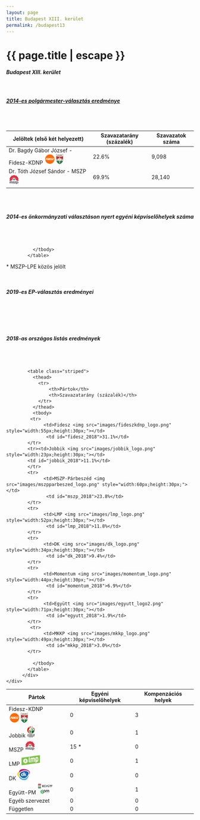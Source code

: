 ```yaml
---
layout: page
title: Budapest XIII. kerület
permalink: /budapest13
---
```


<h1 class="page-title">{{ page.title | escape }}</h1>

<div class="section">
    <div class="row">
          <div class="col s12">
		  <h5>Budapest XIII. kerület</h5>
<br/>
<h5><strong><a id="webURL" href="http://www.valasztas.hu/dyn/onk14/szavossz/hu/M01/T013/tjk.html">2014-es polgármester-választás eredménye</a></strong></h5>
<br/>

<div id="chart_div_onkor_2014" style="width: 100%"></div>



<br/>
			<table class="striped">
              <thead>
                <tr>
                    <th>Jelöltek (első két helyezett)</th>
                    <th>Szavazatarány (százalék)</th>
					<th>Szavazatok száma</th>
                </tr>
              </thead>
              <tbody>
             <tr>
                   <td>Dr. Bagdy Gábor József - Fidesz-KDNP <img src="images/fideszkdnp_logo.png" style="width:55px;height:30px;"></td>
				   <td id="fidesz_mayor">22.6%</td>
				   <td id="fidesz_mayor2">9,098</td>
			</tr>
			<tr>
			<td>Dr. Tóth József Sándor - MSZP <img src="images/mszp2_logo.png" style="width:30px;height:30px;"></td> 
			<td id="ellenzek_mayor">69.9%</td>
			<td id="ellenzek_mayor2">28,140</td>
			</tr>
              </tbody>
            </table>
<br/>

<br/>

<h5><strong>2014-es önkormányzati választáson nyert egyéni képviselőhelyek száma</strong></h5><br/><br/>

<table class="striped">
              <thead>
                <tr>
                    <th>Pártok</th>
                    <th>Egyéni képviselőhelyek</th>
<th>Kompenzációs helyek</th>
                </tr>
              </thead>
              <tbody>
             <tr>
                  <td>Fidesz-KDNP <img src="images/fideszkdnp_logo.png" style="width:55px;height:30px;"></td>
				   <td id="fidesz_mp">0</td><td id="fidesz_mp_lista">3</td>
			</tr>
			<tr><td>Jobbik <img src="images/jobbik_logo.png" style="width:23px;height:30px;"></td>
				<td id="jobbik_mp">0</td><td id="jobbik_mp_lista">1</td>
			</tr>
			<tr>
                  <td>MSZP <img src="images/mszp2_logo.png" style="width:30px;height:30px;"></td>
				   <td id="mszp_mp">15 *</td><td id="mszp_mp_lista">0</td>
			</tr>
			<tr>
                  <td>LMP <img src="images/lmp_logo.png" style="width:52px;height:30px;"></td>
				   <td id="lmp_mp">0</td><td id="lmp_mp_lista">1</td>
			</tr>
			<tr>
                  <td>DK <img src="images/dk_logo.png" style="width:34px;height:30px;"></td>
				   <td id="dk_mp">0</td><td id="dk_mp_lista">0</td>
			</tr>
			<tr>
                  <td>Együtt-PM <img src="images/egyutt_pm_logo.png" style="width:42px;height:30px;"></td>
				   <td id="egyutt_mp">0</td><td id="egyutt_mp_lista">1</td>
			</tr>
			 <tr>
                  <td>Egyéb szervezet</td>
				   <td id="egyeb_mp">0</td><td id="egyeb_mp_lista">0</td>
			</tr>
             <tr>
                  <td>Független</td>
				   <td id="fuggetlen_mp">0</td><td id="fuggetlen_mp_lista">0</td>
			</tr>
   
              </tbody>
            </table>

<p><span id="megjegyzes">* MSZP-LPE közös jelölt</span><br/></p>


<br/><h5><strong>2019-es EP-választás eredményei</strong></h5><br/><br/>

<div id="chart_div_ep_2019" style="width: 100%"></div>

<br/><h5><strong>2018-as országos listás eredmények</strong></h5><br/><br/>


<div id="chart_div_ogy_2018" style="width: 100%"></div>


			<table class="striped">
              <thead>
                <tr>
                    <th>Pártok</th>
                    <th>Szavazatarány (százalék)</th>
                </tr>
              </thead>
              <tbody>
             <tr>
                  <td>Fidesz <img src="images/fideszkdnp_logo.png" style="width:55px;height:30px;"></td>
				   <td id="fidesz_2018">31.1%</td>
			</tr>
			<tr><td>Jobbik <img src="images/jobbik_logo.png" style="width:23px;height:30px;"></td> 
			<td id="jobbik_2018">11.1%</td>
			</tr>
			<tr>
                  <td>MSZP-Párbeszéd <img src="images/mszpparbeszed_logo.png" style="width:60px;height:30px;"></td>
				   <td id="mszp_2018">23.8%</td>
			</tr>
			<tr>
                  <td>LMP <img src="images/lmp_logo.png" style="width:52px;height:30px;"></td>
				   <td id="lmp_2018">11.8%</td>
			</tr>
			<tr>
                  <td>DK <img src="images/dk_logo.png" style="width:34px;height:30px;"></td>
				   <td id="dk_2018">9.4%</td>
			</tr>
			<tr>
                  <td>Momentum <img src="images/momentum_logo.png" style="width:44px;height:30px;"></td>
				   <td id="momentum_2018">6.9%</td>
			</tr>
			<tr>
                  <td>Együtt <img src="images/egyutt_logo2.png" style="width:71px;height:30px;"></td>
				   <td id="egyutt_2018">1.9%</td>
			</tr>
             <tr>
                  <td>MKKP <img src="images/mkkp_logo.png" style="width:49px;height:30px;"></td>
				   <td id="mkkp_2018">3.0%</td>
			</tr>
   
              </tbody>
            </table>
          </div>
    </div>
</div>

<script>
var cdata = [['Pártok', 'Szavazatarány (%)', {role: "style" },{ role: 'annotation' }]];
var cdata2 = [['Pártok', 'Szavazatarány (%)', {role: "style" },{ role: 'annotation' }]];
$(document).ready(function() {
    $.ajax({
        type: "GET",
        url: "2014_2018_2019_charts.csv",
        dataType: "text",
        success: function(data) {
		var allTextLines = data.split(/\r\n|\n/);
		var headers = allTextLines[0].split(',');
   		var lines = [];
		for (var i=1; i<allTextLines.length; i++) {
			var data = allTextLines[i].split(',');
			if (data.length == headers.length) {
		    		var tarr = [];
		    		for (var j=0; j<headers.length; j++) {
					tarr.push(data[j]);
		    		}
		    		lines.push(tarr);
			}
	    	}
		for ( var i = 0; i < lines.length; i++ ) {
			if ( lines[i][0] == window.location.href.substring(window.location.href.lastIndexOf('/') + 1) ) {
				for ( var j=0; j<3; j++ )
					cdata.push([lines[i][20+(j*3)],Math.round(parseFloat(lines[i][22+(j*3)])*1000)/1000,lines[i][21+(j*3)],parseFloat(lines[i][22+(j*3)]*100).toFixed(2)+"%"]);
				cdata.push(["Egyéb",(Math.round(parseFloat(lines[i][29])*1000)/1000),lines[i][30],parseFloat(lines[i][29]*100).toFixed(2)+"%"])
				console.log(cdata)
				var ogycolors=["orange","light green","red"   ,"dark blue","grey",  "purple","black","light grey","pink"];
				var ogyparts =["Fidesz","LMP"  ,"MSZP-P","DK",       "Jobbik","Momentum","Együtt","MKKP","Egyéb"];
				var epcolors=["grey", "orange", "purple", "dark green", "red", "light green", "dark blue", "dark red", "light grey"];
				var epparts =["Jobbik", "Fidesz", "Momentum", "Mi Hazánk", "MSZP-P", "LMP", "DK", "Munkáspárt", "MKKP"]
				for ( var j=0; j<9; j++ )
					cdata2.push([ogyparts[j],Math.round(parseFloat(lines[i][2+(j)])*1000)/1000,ogycolors[j],parseFloat(lines[i][2+(j)]*100).toFixed(2)+"%"]);
				console.log(cdata2)
				for ( var j=0; j<9; j++ )
					cdata3.push([epparts[j],Math.round(parseFloat(lines[i][11+(j)])*1000)/1000,epcolors[j],parseFloat(lines[i][11+(j)]*100).toFixed(2)+"%"]);
				console.log(cdata3)
				break;
			}
		}
						  
	   }
     });
});

drawChart = function ()
	{  

cdata.sort( function (a, b) {
		if ( typeof a[1] === "string" ) {
			return -1;
		}
		if ( typeof b[1] === "string" ) {
			return 1;
		}
		if ( a[1] < b[1] ) {
			return 1;
		}
		if ( a[1] > b[1] ) {
			return -1;
		}
		return 0;
	});
	cdata = google.visualization.arrayToDataTable(cdata);
      var options = {
        title: '2014-es polgármester-választás eredményei',
        chartArea: {width: '80%'},
		annotations: {
          textStyle: {
            fontSize: 10,
            color: '#000',
            auraColor: 'none'
          }
		    },
        hAxis: {
          title: '',
          minValue: 0,
          textStyle: {
            bold: false,
            fontSize: 12,
            color: '#4d4d4d'
          },
          titleTextStyle: {
            bold: false,
            fontSize: 12,
            color: '#4d4d4d'
          }
        },
        vAxis: {format: 'percent',
				minValue: 0,
				maxValue: 1,
				gridlines: { count: 5 }},
		legend: { position: "none" },
		tooltip: { trigger: "none" }
      };
      var chart = new google.visualization.ColumnChart(document.getElementById('chart_div_onkor_2014'));
      chart.draw(cdata, options);
	  
	cdata2.sort( function (a, b) {
		if ( typeof a[1] === "string" ) {
			return -1;
		}
		if ( typeof b[1] === "string" ) {
			return 1;
		}
		if ( a[1] < b[1] ) {
			return 1;
		}
		if ( a[1] > b[1] ) {
			return -1;
		}
		return 0;
	});
	cdata2 = google.visualization.arrayToDataTable(cdata2);
      var options_2 = {
        title: '2018-as országgyűlési választás eredményei',
        chartArea: {width: '80%'},
		annotations: {
          textStyle: {
            fontSize: 10,
            color: '#000',
            auraColor: 'none'
          }
		    },
        hAxis: {
          title: '',
          minValue: 0,
          textStyle: {
            bold: false,
            fontSize: 12,
            color: '#4d4d4d'
          },
          titleTextStyle: {
            bold: false,
            fontSize: 12,
            color: '#4d4d4d'
          }
        },
        vAxis: {format: 'percent',
				minValue: 0,
				maxValue: 1,
				gridlines: { count: 5 }},
		legend: { position: "none" },
		tooltip: { trigger: "none" }
      };
      var chart_2 = new google.visualization.ColumnChart(document.getElementById('chart_div_ogy_2018'));
      chart_2.draw(cdata2, options_2);
	  
	  
	  
	  cdata3.sort( function (a, b) {
		if ( typeof a[1] === "string" ) {
			return -1;
		}
		if ( typeof b[1] === "string" ) {
			return 1;
		}
		if ( a[1] < b[1] ) {
			return 1;
		}
		if ( a[1] > b[1] ) {
			return -1;
		}
		return 0;
	});
	cdata3 = google.visualization.arrayToDataTable(cdata3);
      var options_2 = {
        title: '2019-es EP-választás eredményei',
        chartArea: {width: '80%'},
		annotations: {
          textStyle: {
            fontSize: 10,
            color: '#000',
            auraColor: 'none'
          }
		    },
        hAxis: {
          title: '',
          minValue: 0,
          textStyle: {
            bold: false,
            fontSize: 12,
            color: '#4d4d4d'
          },
          titleTextStyle: {
            bold: false,
            fontSize: 12,
            color: '#4d4d4d'
          }
        },
        vAxis: {format: 'percent',
				minValue: 0,
				maxValue: 1,
				gridlines: { count: 5 }},
		legend: { position: "none" },
		tooltip: { trigger: "none" }
      };
      var chart_3 = new google.visualization.ColumnChart(document.getElementById('chart_div_ep_2019'));
      chart_3.draw(cdata3, options_3); }
</script>
